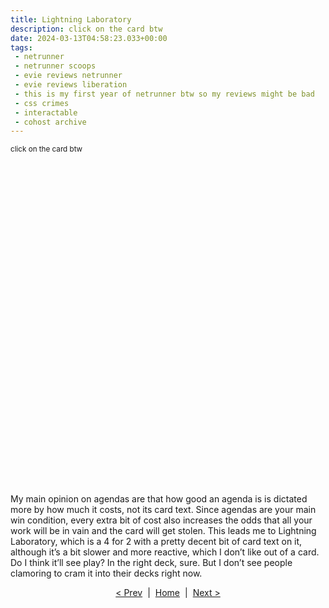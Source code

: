 ```yaml
---
title: Lightning Laboratory
description: click on the card btw
date: 2024-03-13T04:58:23.033+00:00
tags:
 - netrunner
 - netrunner scoops
 - evie reviews netrunner
 - evie reviews liberation
 - this is my first year of netrunner btw so my reviews might be bad
 - css crimes
 - interactable
 - cohost archive
---
```


<p><small>click on the card btw</small></p>
<div style="display: grid; justify-content: center; padding: 1rem 0px; position: relative;">
  <details style="display: inline-block; background: url(&quot;https://web.archive.org/web/20250107024152/https://staging.cohostcdn.org/attachment/3c749578-4e75-4784-9895-8293ccbcc054/svgviewer-output.svg&quot;) left top / 100% 100% no-repeat; filter: drop-shadow(rgba(0, 0, 0, 0.25) 0.25rem 0.5rem 4px);">
    <summary style="width: 300px; height: 484px; font-size: 0px;" tabindex="0"></summary>
    <div style="height: 1px;"></div>
		<div style="position: absolute; bottom: 0px; width: 300px; display: flex; justify-content: center; padding-top: 1rem;">
    <div style="position: relative; width: 3em; height: 3em;">
      <div style="position: absolute; top: 50%; left: 50%; animation: 0.5s cubic-bezier(0.2, 1.5, 0.6, 1) 0.75s backwards slideupleft;">
        <div style="position: absolute; font-size: 3em; line-height: 1; transform: translate(-50%, -50%); color: rgb(223, 165, 15);">★</div>
      </div>
    </div>
    <div style="position: relative; width: 3em; height: 3em;">
      <div style="position: absolute; top: 50%; left: 50%; animation: 0.5s cubic-bezier(0.2, 1.5, 0.6, 1) 1s backwards slideupleft;">
        <div style="position: absolute; font-size: 3em; line-height: 1; transform: translate(-50%, -50%); color: rgb(223, 165, 15);">★</div>
      </div>
    </div>
    <div style="position: relative; width: 3em; height: 3em;">
      <div style="position: absolute; top: 50%; left: 50%; animation: 0.5s cubic-bezier(0.2, 1.5, 0.6, 1) 1.25s backwards slideupleft;">
        <div style="position: absolute; font-size: 3em; line-height: 1; transform: translate(-50%, -50%); color: rgb(223, 165, 15);">★</div>
      </div>
    </div>
      <div style="position: relative; width: 3em; height: 3em;">
      <div style="position: absolute; top: 50%; left: 50%; animation: 0.5s cubic-bezier(0.2, 1.5, 0.6, 1) 1.5s backwards slideupleft;">
        <div style="position: absolute; font-size: 3em; line-height: 1; transform: translate(-50%, -50%); color: rgb(23, 26, 30);">★</div>
      </div>
    </div>
      <div style="position: relative; width: 3em; height: 3em;">
      <div style="position: absolute; top: 50%; left: 50%; animation: 0.5s cubic-bezier(0.2, 1.5, 0.6, 1) 1.75s backwards slideupleft;">
        <div style="position: absolute; font-size: 3em; line-height: 1; transform: translate(-50%, -50%); color: rgb(23, 26, 30);">★</div>
      </div>
    </div>
  </div>
  </details>
</div>

My main opinion on agendas are that how good an agenda is is dictated more by how much it costs, not its card text. Since agendas are your main win condition, every extra bit of cost also increases the odds that all your work will be in vain and the card will get stolen. This leads me to Lightning Laboratory, which is a 4 for 2 with a pretty decent bit of card text on it, although it’s a bit slower and more reactive, which I don’t like out of a card. Do I think it’ll see play? In the right deck, sure. But I don’t see people clamoring to cram it into their decks right now.

<div style="display: grid; justify-content: center;"><div style="display: flex; gap: 0.5rem;"><span><a href="https://web.archive.org/web/20250107024152mp_/https://cohost.org/ewie/post/5051518-it-s-netrunner-scoop" target="_blank" rel="nofollow noopener" tabindex="0">&lt; Prev</a></span><span>|</span><span><a href="https://web.archive.org/web/20250107024152mp_/https://cohost.org/ewie/post/5051518-it-s-netrunner-scoop" target="_blank" rel="nofollow noopener" tabindex="0">Home</a></span><span>|</span><span><a href="https://web.archive.org/web/20250107024152mp_/https://cohost.org/ewie/post/5068149-brasilia-government" target="_blank" rel="nofollow noopener" tabindex="0">Next &gt;</a></span></div></div>